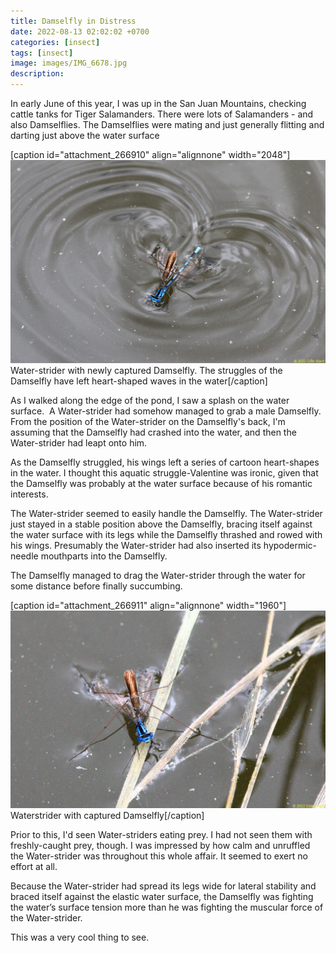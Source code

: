 ```yaml
---
title: Damselfly in Distress
date: 2022-08-13 02:02:02 +0700
categories: [insect]
tags: [insect]
image: images/IMG_6678.jpg
description: 
---
```

In early June of this year, I was up in the San Juan Mountains, checking cattle tanks for Tiger Salamanders. There were lots of Salamanders - and also Damselflies. The Damselflies were mating and just generally flitting and darting just above the water surface

\[caption id="attachment\_266910" align="alignnone" width="2048"\][![](images/IMG_6678.jpg)](https://tightloop.com/blog/wp-content/uploads/2022/08/IMG_6678.jpg) Water-strider with newly captured Damselfly. The struggles of the Damselfly have left heart-shaped waves in the water\[/caption\]

As I walked along the edge of the pond, I saw a splash on the water surface.  A Water-strider had somehow managed to grab a male Damselfly. From the position of the Water-strider on the Damselfly's back, I'm assuming that the Damselfly had crashed into the water, and then the Water-strider had leapt onto him.

As the Damselfly struggled, his wings left a series of cartoon heart-shapes in the water. I thought this aquatic struggle-Valentine was ironic, given that the Damselfly was probably at the water surface because of his romantic interests.

<!--more-->

The Water-strider seemed to easily handle the Damselfly. The Water-strider just stayed in a stable position above the Damselfly, bracing itself against the water surface with its legs while the Damselfly thrashed and rowed with his wings. Presumably the Water-strider had also inserted its hypodermic-needle mouthparts into the Damselfly.

The Damselfly managed to drag the Water-strider through the water for some distance before finally succumbing.

\[caption id="attachment\_266911" align="alignnone" width="1960"\][![](images/IMG_6681.jpg)](https://tightloop.com/blog/wp-content/uploads/2022/08/IMG_6681.jpg) Waterstrider with captured Damselfly\[/caption\]

Prior to this, I'd seen Water-striders eating prey. I had not seen them with freshly-caught prey, though. I was impressed by how calm and unruffled the Water-strider was throughout this whole affair. It seemed to exert no effort at all.

Because the Water-strider had spread its legs wide for lateral stability and braced itself against the elastic water surface, the Damselfly was fighting the water’s surface tension more than he was fighting the muscular force of the Water-strider.

This was a very cool thing to see.
